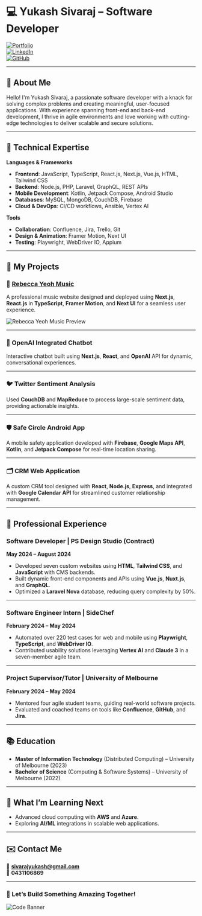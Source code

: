 # 💻 Yukash Sivaraj – Software Developer  
[![Portfolio](https://img.shields.io/badge/Portfolio-Visit_My_Portfolio-blue?style=flat&logo=vercel)](https://personal-projects-silk.vercel.app/)  
[![LinkedIn](https://img.shields.io/badge/LinkedIn-Connect-blue?style=flat&logo=linkedin)](https://linkedin.com/in/yukash-sivaraj)  
[![GitHub](https://img.shields.io/badge/GitHub-Visit_My_Profile-black?style=flat&logo=github)](https://github.com/YSPlop)  

---

## 👋 About Me  
Hello! I'm Yukash Sivaraj, a passionate software developer with a knack for solving complex problems and creating meaningful, user-focused applications. With experience spanning front-end and back-end development, I thrive in agile environments and love working with cutting-edge technologies to deliver scalable and secure solutions.

---

## 🚀 Technical Expertise  
**Languages & Frameworks**  
- **Frontend**: JavaScript, TypeScript, React.js, Next.js, Vue.js, HTML, Tailwind CSS  
- **Backend**: Node.js, PHP, Laravel, GraphQL, REST APIs  
- **Mobile Development**: Kotlin, Jetpack Compose, Android Studio  
- **Databases**: MySQL, MongoDB, CouchDB, Firebase  
- **Cloud & DevOps**: CI/CD workflows, Ansible, Vertex AI  

**Tools**  
- **Collaboration**: Confluence, Jira, Trello, Git  
- **Design & Animation**: Framer Motion, Next UI  
- **Testing**: Playwright, WebDriver IO, Appium  

---

## 📂 My Projects  

### 🎵 [Rebecca Yeoh Music](https://www.rebeccayeohmusic.com.au)  
A professional music website designed and deployed using **Next.js**, **React.js** in **TypeScript**, **Framer Motion**, and **Next UI** for a seamless user experience.  

![Rebecca Yeoh Music Preview](https://via.placeholder.com/800x400?text=Project+Screenshot)

---

### 🤖 OpenAI Integrated Chatbot  
Interactive chatbot built using **Next.js**, **React**, and **OpenAI** API for dynamic, conversational experiences.  

---

### 🐦 Twitter Sentiment Analysis  
Used **CouchDB** and **MapReduce** to process large-scale sentiment data, providing actionable insights.  

---

### 🛡️ Safe Circle Android App  
A mobile safety application developed with **Firebase**, **Google Maps API**, **Kotlin**, and **Jetpack Compose** for real-time location sharing.  

---

### 🗂️ CRM Web Application  
A custom CRM tool designed with **React**, **Node.js**, **Express**, and integrated with **Google Calendar API** for streamlined customer relationship management.

---

## 💼 Professional Experience  

### Software Developer | PS Design Studio (Contract)  
**May 2024 – August 2024**  
- Developed seven custom websites using **HTML**, **Tailwind CSS**, and **JavaScript** with CMS backends.  
- Built dynamic front-end components and APIs using **Vue.js**, **Nuxt.js**, and **GraphQL**.  
- Optimized a **Laravel Nova** database, reducing query complexity by 50%.  

---

### Software Engineer Intern | SideChef  
**February 2024 – May 2024**  
- Automated over 220 test cases for web and mobile using **Playwright**, **TypeScript**, and **WebDriver IO**.  
- Contributed usability solutions leveraging **Vertex AI** and **Claude 3** in a seven-member agile team.  

---

### Project Supervisor/Tutor | University of Melbourne  
**February 2024 – May 2024**  
- Mentored four agile student teams, guiding real-world software projects.  
- Evaluated and coached teams on tools like **Confluence**, **GitHub**, and **Jira**.  

---

## 📚 Education  
- **Master of Information Technology** (Distributed Computing) – University of Melbourne (2023)  
- **Bachelor of Science** (Computing & Software Systems) – University of Melbourne (2022)  

---

## 🌱 What I’m Learning Next  
- Advanced cloud computing with **AWS** and **Azure**.  
- Exploring **AI/ML** integrations in scalable web applications.  

---

## ✉️ Contact Me  
📧 **sivarajyukash@gmail.com**  
📱 **0431106869**  

---

### 🚀 Let’s Build Something Amazing Together!  
![Code Banner](https://via.placeholder.com/1200x400?text=Let%27s+Code+Together)
<!--
**YSPlop/YSPlop** is a ✨ _special_ ✨ repository because its `README.md` (this file) appears on your GitHub profile.

Here are some ideas to get you started:

- 🔭 I’m currently working on ...
- 🌱 I’m currently learning ...
- 👯 I’m looking to collaborate on ...
- 🤔 I’m looking for help with ...
- 💬 Ask me about ...
- 📫 How to reach me: ...
- 😄 Pronouns: ...
- ⚡ Fun fact: ...
-->
